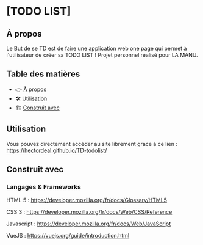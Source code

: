 # [TODO LIST]

## À propos

Le But de se TD est de faire une application web one page qui permet à l'utilisateur de créer sa TODO LIST !
Projet personnel réalisé pour LA MANU.

## Table des matières

- 👉 [À propos](#à-propos)
- 🛠️ [Utilisation](#utilisation)
- 🏗️ [Construit avec](#construit-avec)

## Utilisation

Vous pouvez directement accèder au site librement grace à ce lien : https://hectordeal.github.io/TD-todolist/

## Construit avec

### Langages & Frameworks

HTML 5 : https://developer.mozilla.org/fr/docs/Glossary/HTML5

CSS 3 : https://developer.mozilla.org/fr/docs/Web/CSS/Reference

Javascript : https://developer.mozilla.org/fr/docs/Web/JavaScript

VueJS : https://vuejs.org/guide/introduction.html
